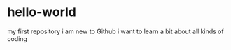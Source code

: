 # hello-world
my first repository
i am new to Github
i want to learn a bit about all kinds of coding
